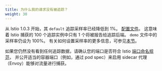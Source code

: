 ```yaml
---
title: 为什么我的请求没有被追踪？
weight: 30
---
```


从 Istio 1.0.3 开始，其 `default` 追踪采样率已经降低到 1%。
[配置文件](/zh/docs/setup/additional-setup/config-profiles/)。
这意味着 Istio 捕获的 100 个追踪实例中只有 1 个将被报告给追踪后端。
`demo` 文件中的采样率仍设为 100%。
有关如何设置采样率的更多信息，可参见[本节](/zh/docs/tasks/observability/distributed-tracing/overview/#trace-sampling)。

如果您仍然没有看到任何追踪数据，请确认您的端口是否符合 Istio [端口命名规范](/zh/faq/traffic-management/#naming-port-convention)，
并公开适当的容器端口（例如，通过 pod spec）来启用 sidecar 代理（Envoy）能够对流量进行捕获。

